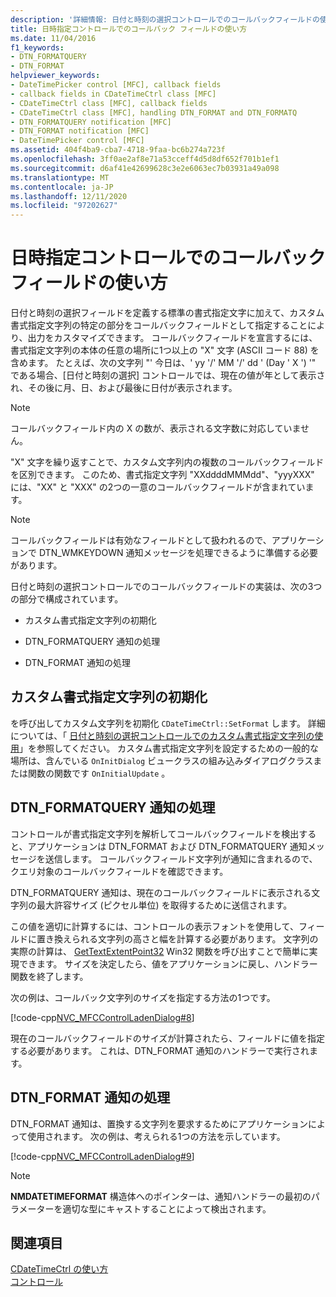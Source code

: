 ```yaml
---
description: '詳細情報: 日付と時刻の選択コントロールでのコールバックフィールドの使用'
title: 日時指定コントロールでのコールバック フィールドの使い方
ms.date: 11/04/2016
f1_keywords:
- DTN_FORMATQUERY
- DTN_FORMAT
helpviewer_keywords:
- DateTimePicker control [MFC], callback fields
- callback fields in CDateTimeCtrl class [MFC]
- CDateTimeCtrl class [MFC], callback fields
- CDateTimeCtrl class [MFC], handling DTN_FORMAT and DTN_FORMATQ
- DTN_FORMATQUERY notification [MFC]
- DTN_FORMAT notification [MFC]
- DateTimePicker control [MFC]
ms.assetid: 404f4ba9-cba7-4718-9faa-bc6b274a723f
ms.openlocfilehash: 3ff0ae2af8e71a53cceff4d5d8df652f701b1ef1
ms.sourcegitcommit: d6af41e42699628c3e2e6063ec7b03931a49a098
ms.translationtype: MT
ms.contentlocale: ja-JP
ms.lasthandoff: 12/11/2020
ms.locfileid: "97202627"
---
```

# <a name="using-callback-fields-in-a-date-and-time-picker-control"></a>日時指定コントロールでのコールバック フィールドの使い方

日付と時刻の選択フィールドを定義する標準の書式指定文字に加えて、カスタム書式指定文字列の特定の部分をコールバックフィールドとして指定することにより、出力をカスタマイズできます。 コールバックフィールドを宣言するには、書式指定文字列の本体の任意の場所に1つ以上の "X" 文字 (ASCII コード 88) を含めます。 たとえば、次の文字列 "' 今日は、' yy '/' MM '/' dd ' (Day ' X ') '" である場合、[日付と時刻の選択] コントロールでは、現在の値が年として表示され、その後に月、日、および最後に日付が表示されます。

> [!NOTE]
> コールバックフィールド内の X の数が、表示される文字数に対応していません。

"X" 文字を繰り返すことで、カスタム文字列内の複数のコールバックフィールドを区別できます。 このため、書式指定文字列 "XXddddMMMdd"、"yyyXXX" には、"XX" と "XXX" の2つの一意のコールバックフィールドが含まれています。

> [!NOTE]
> コールバックフィールドは有効なフィールドとして扱われるので、アプリケーションで DTN_WMKEYDOWN 通知メッセージを処理できるように準備する必要があります。

日付と時刻の選択コントロールでのコールバックフィールドの実装は、次の3つの部分で構成されています。

- カスタム書式指定文字列の初期化

- DTN_FORMATQUERY 通知の処理

- DTN_FORMAT 通知の処理

## <a name="initializing-the-custom-format-string"></a>カスタム書式指定文字列の初期化

を呼び出してカスタム文字列を初期化 `CDateTimeCtrl::SetFormat` します。 詳細については、「 [日付と時刻の選択コントロールでのカスタム書式指定文字列の使用](../mfc/using-custom-format-strings-in-a-date-and-time-picker-control.md)」を参照してください。 カスタム書式指定文字列を設定するための一般的な場所は、含んでいる `OnInitDialog` ビュークラスの組み込みダイアログクラスまたは関数の関数です `OnInitialUpdate` 。

## <a name="handling-the-dtn_formatquery-notification"></a>DTN_FORMATQUERY 通知の処理

コントロールが書式指定文字列を解析してコールバックフィールドを検出すると、アプリケーションは DTN_FORMAT および DTN_FORMATQUERY 通知メッセージを送信します。 コールバックフィールド文字列が通知に含まれるので、クエリ対象のコールバックフィールドを確認できます。

DTN_FORMATQUERY 通知は、現在のコールバックフィールドに表示される文字列の最大許容サイズ (ピクセル単位) を取得するために送信されます。

この値を適切に計算するには、コントロールの表示フォントを使用して、フィールドに置き換えられる文字列の高さと幅を計算する必要があります。 文字列の実際の計算は、 [GetTextExtentPoint32](/windows/win32/api/wingdi/nf-wingdi-gettextextentpoint32w) Win32 関数を呼び出すことで簡単に実現できます。 サイズを決定したら、値をアプリケーションに戻し、ハンドラー関数を終了します。

次の例は、コールバック文字列のサイズを指定する方法の1つです。

[!code-cpp[NVC_MFCControlLadenDialog#8](../mfc/codesnippet/cpp/using-callback-fields-in-a-date-and-time-picker-control_1.cpp)]

現在のコールバックフィールドのサイズが計算されたら、フィールドに値を指定する必要があります。 これは、DTN_FORMAT 通知のハンドラーで実行されます。

## <a name="handling-the-dtn_format-notification"></a>DTN_FORMAT 通知の処理

DTN_FORMAT 通知は、置換する文字列を要求するためにアプリケーションによって使用されます。 次の例は、考えられる1つの方法を示しています。

[!code-cpp[NVC_MFCControlLadenDialog#9](../mfc/codesnippet/cpp/using-callback-fields-in-a-date-and-time-picker-control_2.cpp)]

> [!NOTE]
> **NMDATETIMEFORMAT** 構造体へのポインターは、通知ハンドラーの最初のパラメーターを適切な型にキャストすることによって検出されます。

## <a name="see-also"></a>関連項目

[CDateTimeCtrl の使い方](../mfc/using-cdatetimectrl.md)<br/>
[コントロール](../mfc/controls-mfc.md)
